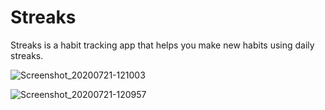 # Streaks
Streaks is a habit tracking app that helps you make new habits using daily streaks.

![Screenshot_20200721-121003](https://user-images.githubusercontent.com/57001778/88021653-8a35f880-cb4b-11ea-8468-504362294c04.png)


![Screenshot_20200721-120957](https://user-images.githubusercontent.com/57001778/88021655-8b672580-cb4b-11ea-9802-781f6d34be23.png)


